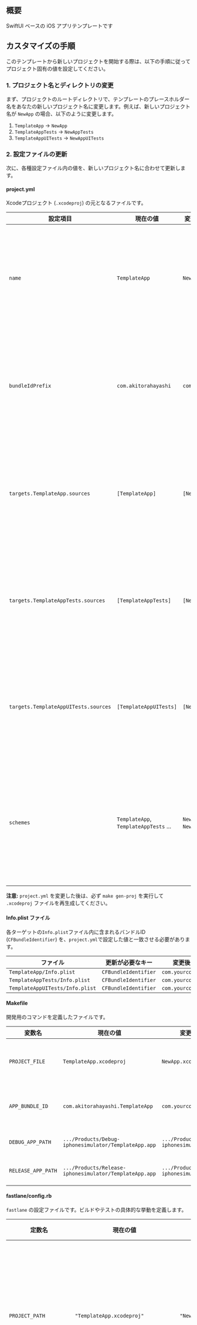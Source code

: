 ## 概要

SwiftUI ベースの iOS アプリテンプレートです

## カスタマイズの手順

このテンプレートから新しいプロジェクトを開始する際は、以下の手順に従ってプロジェクト固有の値を設定してください。

### 1. プロジェクト名とディレクトリの変更

まず、プロジェクトのルートディレクトリで、テンプレートのプレースホルダー名をあなたの新しいプロジェクト名に変更します。例えば、新しいプロジェクト名が `NewApp` の場合、以下のように変更します。

1.  `TemplateApp` -> `NewApp`
2.  `TemplateAppTests` -> `NewAppTests`
3.  `TemplateAppUITests` -> `NewAppUITests`

### 2. 設定ファイルの更新

次に、各種設定ファイル内の値を、新しいプロジェクト名に合わせて更新します。

#### project.yml

Xcodeプロジェクト (`.xcodeproj`) の元となるファイルです。

| 設定項目 | 現在の値 | 変更例 (`NewApp`) | 詳細 |
|---|---|---|---|
| `name` | `TemplateApp` | `NewApp` | プロジェクト名。ディレクトリ名と一致させます。 |
| `bundleIdPrefix` | `com.akitorahayashi` | `com.yourcompany` | あなたのバンドルIDプレフィックスに変更します。 |
| `targets.TemplateApp.sources` | `[TemplateApp]` | `[NewApp]` | アプリ本体のソースディレクトリ名を指定します。 |
| `targets.TemplateAppTests.sources` | `[TemplateAppTests]` | `[NewAppTests]` | Unitテストのソースディレクトリ名を指定します。 |
| `targets.TemplateAppUITests.sources` | `[TemplateAppUITests]` | `[NewAppUITests]` | UIテストのソースディレクトリ名を指定します。 |
| `schemes` | `TemplateApp`, `TemplateAppTests` ... | `NewApp`, `NewAppTests` ... | スキーム名を新しいプロジェクト名に合わせて変更します。 |

**注意:** `project.yml` を変更した後は、必ず `make gen-proj` を実行して `.xcodeproj` ファイルを再生成してください。

#### Info.plist ファイル

各ターゲットの`Info.plist`ファイル内に含まれるバンドルID (`CFBundleIdentifier`) を、`project.yml`で設定した値と一致させる必要があります。

| ファイル | 更新が必要なキー | 変更後の値の例 (`NewApp`) |
|---|---|---|
| `TemplateApp/Info.plist` | `CFBundleIdentifier` | `com.yourcompany.NewApp` |
| `TemplateAppTests/Info.plist` | `CFBundleIdentifier` | `com.yourcompany.NewAppTests` |
| `TemplateAppUITests/Info.plist` | `CFBundleIdentifier` | `com.yourcompany.NewAppUITests` |

#### Makefile

開発用のコマンドを定義したファイルです。

| 変数名 | 現在の値 | 変更例 (`NewApp`) | 詳細 |
|---|---|---|---|
| `PROJECT_FILE` | `TemplateApp.xcodeproj` | `NewApp.xcodeproj` | `project.yml` の `name` に `.xcodeproj` を付けた値に更新します。 |
| `APP_BUNDLE_ID` | `com.akitorahayashi.TemplateApp` | `com.yourcompany.NewApp` | `project.yml` の `bundleIdPrefix` と `name` を組み合わせた値に更新します。 |
| `DEBUG_APP_PATH` | `.../Products/Debug-iphonesimulator/TemplateApp.app` | `.../Products/Debug-iphonesimulator/NewApp.app` | パスに含まれるアプリ名を更新します。 |
| `RELEASE_APP_PATH` | `.../Products/Release-iphonesimulator/TemplateApp.app` | `.../Products/Release-iphonesimulator/NewApp.app` | パスに含まれるアプリ名を更新します。 |

#### fastlane/config.rb

`fastlane` の設定ファイルです。ビルドやテストの具体的な挙動を定義します。

| 定数名 | 現在の値 | 変更例 (`NewApp`) | 詳細 |
|---|---|---|---|
| `PROJECT_PATH` | `"TemplateApp.xcodeproj"` | `"NewApp.xcodeproj"` | プロジェクトファイル名を更新します。 |
| `SCHEMES[:app]` | `"TemplateApp"` | `"NewApp"` | アプリ本体のスキーム名を更新します。 |
| `SCHEMES[:unit_test]` | `"TemplateAppTests"` | `"NewAppTests"` | Unitテストのスキーム名を更新します。 |
| `SCHEMES[:ui_test]` | `"TemplateAppUITests"` | `"NewAppUITests"` | UIテストのスキーム名を更新します。 |
| `DEBUG_ARCHIVE_PATH` | `.../archive/TemplateApp.xcarchive` | `.../archive/NewApp.xcarchive` | アーカイブパスに含まれるアプリ名を更新します。 |
| `RELEASE_ARCHIVE_PATH` | `.../archive/TemplateApp.xcarchive` | `.../archive/NewApp.xcarchive` | アーカイブパスに含まれるアプリ名を更新します。 |

#### .swiftlint.yml

SwiftLintの設定ファイルです。

| 設定項目 | 現在の値 | 変更例 (`NewApp`) | 詳細 |
|---|---|---|---|
| `included` | `- TemplateApp` | `- NewApp` | リンティング対象のディレクトリ名を更新します。 |
| | `- TemplateAppTests` | `- NewAppTests` | |
| | `- TemplateAppUITests` | `- NewAppUITests` | |


### .github/workflows/ci-cd-pipeline.yml

| 設定項目 | 現在値 | 詳細 |
|---|---|---|
| `name` | `Template App CI/CD Pipeline` | GitHub Actions ワークフローの表示名。プロジェクト名に合わせて変更 |
